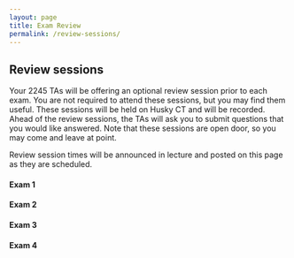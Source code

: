 ```yaml
---
layout: page
title: Exam Review
permalink: /review-sessions/
---
```


## Review sessions

Your 2245 TAs will be offering an optional review session prior to each exam. You are not required to attend these sessions, but you may find them useful. These sessions will be held on Husky CT and will be recorded. Ahead of the review sessions, the TAs will ask you to submit questions that you would like answered. Note that these sessions are open door, so you may come and leave at point. 

Review session times will be announced in lecture and posted on this page as they are scheduled.

#### Exam 1

#### Exam 2

#### Exam 3

#### Exam 4




